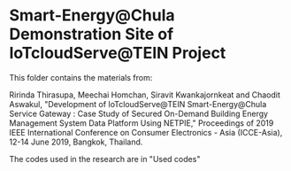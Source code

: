 # Smart-Energy@Chula Demonstration Site of IoTcloudServe@TEIN Project

This folder contains the materials from:

Ririnda Thirasupa, Meechai Homchan, Siravit Kwankajornkeat and Chaodit Aswakul, "Development of IoTcloudServe@TEIN Smart-Energy@Chula Service Gateway : Case Study of Secured On-Demand Building Energy Management System Data Platform Using NETPIE," Proceedings of 2019 IEEE International Conference on Consumer Electronics - Asia (ICCE-Asia), 12-14 June 2019, Bangkok, Thailand.

The codes used in the research are in "Used codes"
